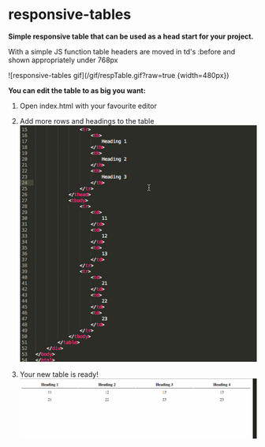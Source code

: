 # responsive-tables

**Simple responsive table that can be used as a head start for your project.**

With a simple JS function table headers are moved in td's :before and shown appropriately under 768px 

![responsive-tables gif](/gif/respTable.gif?raw=true {width=480px})

**You can edit the table to as big you want:**

1. Open index.html with your favourite editor

2. Add more rows and headings to the table
![responsive-tables edit table](/gif/addingTables.gif?raw=true)

3. Your new table is ready!
![responsive-tables edit table](/gif/respTable2.gif?raw=true)




